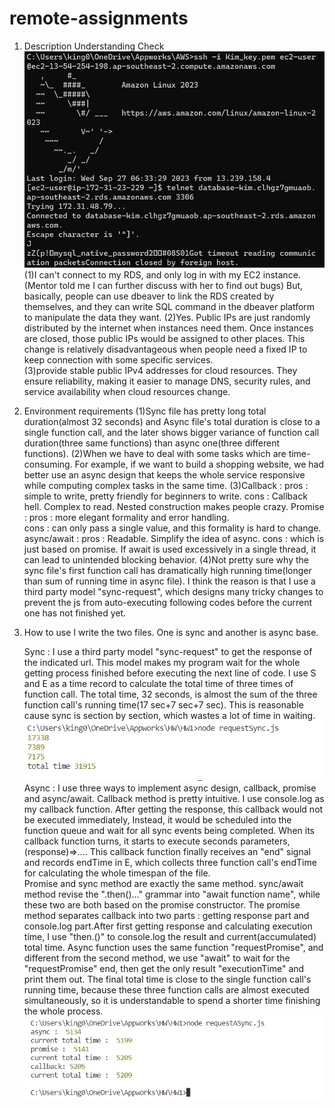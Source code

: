 # remote-assignments
1. Description
    Understanding Check
    ![AWS_setting](AWS_setting.png)
    (1)I can't connect to my RDS, and only log in with my EC2 instance.(Mentor told me I can further discuss with her to find out bugs) But, basically, people can use dbeaver to link the RDS created by themselves, and they can write SQL command in the dbeaver platform to manipulate the data they want. 
    (2)Yes. Public IPs are just randomly distributed by the internet when instances need them. Once instances are closed, those public IPs would be assigned to other places. This change is relatively disadvantageous when people need a fixed IP to keep connection with some specific services.  
    (3)provide stable public IPv4 addresses for cloud resources. They ensure reliability, making it easier to manage DNS, security rules, and service availability when cloud resources change.
2. Environment requirements
    (1)Sync file has pretty long total duration(almost 32 seconds) and Async file's total duration is close to a single function call, and the later shows bigger variance of function call duration(three same functions) than async one(three different functions). 
    (2)When we have to deal with some tasks which are time-consuming. For example, if we want to build a shopping website, we had better use an async design that keeps the whole service responsive while computing complex tasks in the same time. 
    (3)Callback : 
        pros : simple to write, pretty friendly for beginners to write. 
        cons : Callback hell. Complex to read. Nested construction makes people crazy.
      Promise : 
        pros : more elegant formality and error handling.  
        cons : can only pass a single value, and this formality is hard to change.
      async/await : 
        pros : Readable. Simplify the idea of async. 
        cons : which is just based on promise. If await is used excessively in a single thread, it can lead to unintended blocking behavior. 
    (4)Not pretty sure why the sync file's first function call has dramatically high running time(longer than sum of running time in async file). I think the reason is that I use a third party model "sync-request", which designs many tricky changes to prevent the js from auto-executing following codes before the current one has not finished yet. 
3. How to use
   I write the two files. One is sync and another is async base. 
   
   Sync : 
   I use a third party model "sync-request" to get the response of the indicated url. This model makes my program wait for the whole getting process finished before executing the next line of code. I use S and E as a time record to calculate the total time of three times of function call. The total time, 32 seconds, is almost the sum of the three function call's running time(17 sec+7 sec+7 sec). This is reasonable cause sync is section by section, which wastes a lot of time in waiting.
   ![Sync](Sync.png)
   Async : 
   I use three ways to implement async design, callback, promise and  async/await. Callback method is pretty intuitive. I use console.log as my callback function. After getting the response, this callback would not be executed immediately, Instead, it would be scheduled into the function queue and wait for all sync events being completed. When its callback function turns, it starts to execute seconds parameters, (response)=>.... This callback function finally receives an "end" signal and records endTime in E, which collects three function call's endTime for calculating the whole timespan of the file.   
   Promise and sync method are exactly the same method. sync/await method revise the ".then()..." grammar into "await function name", while these two are both based on the promise constructor. The promise method separates callback into two parts :  getting response part and console.log part.After first getting response and calculating execution time, I use "then.()" to console.log the result and current(accumulated) total time. Async function uses the same function "requestPromise", and different from the second method, we use "await" to wait for the "requestPromise" end, then get the only result "executionTime" and print them out. The final total time is close to the single function call's running time, because these three function calls are almost executed simultaneously, so it is understandable to spend a shorter time finishing the whole process. 
   ![Async](Async.png)
